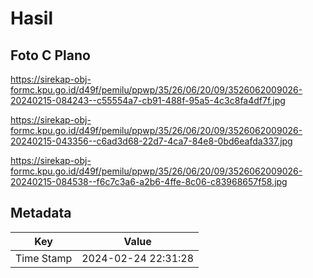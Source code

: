 # Hasil

## Foto C Plano

https://sirekap-obj-formc.kpu.go.id/d49f/pemilu/ppwp/35/26/06/20/09/3526062009026-20240215-084243--c55554a7-cb91-488f-95a5-4c3c8fa4df7f.jpg

https://sirekap-obj-formc.kpu.go.id/d49f/pemilu/ppwp/35/26/06/20/09/3526062009026-20240215-043356--c6ad3d68-22d7-4ca7-84e8-0bd6eafda337.jpg

https://sirekap-obj-formc.kpu.go.id/d49f/pemilu/ppwp/35/26/06/20/09/3526062009026-20240215-084538--f6c7c3a6-a2b6-4ffe-8c06-c83968657f58.jpg


## Metadata

| Key        | Value               |
| ---------- | ------------------- |
| Time Stamp | 2024-02-24 22:31:28 |



